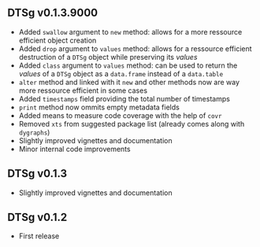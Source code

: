 ## DTSg v0.1.3.9000

* Added `swallow` argument to `new` method: allows for a more ressource efficient object creation
* Added `drop` argument to `values` method: allows for a ressource efficient destruction of a `DTSg` object while preserving its *values*
* Added `class` argument to `values` method: can be used to return the *values* of a `DTSg` object as a `data.frame` instead of a `data.table`
* `alter` method and linked with it `new` and other methods now are way more ressource efficient in some cases
* Added `timestamps` field providing the total number of timestamps
* `print` method now ommits empty metadata fields
* Added means to measure code coverage with the help of `covr`
* Removed `xts` from suggested package list (already comes along with `dygraphs`)
* Slightly improved vignettes and documentation
* Minor internal code improvements

## DTSg v0.1.3

* Slightly improved vignettes and documentation

## DTSg v0.1.2

* First release
